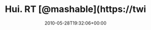 ---
retweeted: false
source: <a href="http://twitter.com" rel="nofollow">Twitter Web Client</a>
entities:
  hashtags: []
  symbols: []
  user_mentions:
  - name: Mashable
    screen_name: mashable
    indices:
    - '8'
    - '17'
    id_str: '972651'
    id: '972651'
  urls: []
display_text_range:
- '0'
- '98'
favorite_count: '0'
id_str: '14927568366'
truncated: false
retweet_count: '0'
id: '14927568366'
created_at: Fri May 28 19:32:06 +0000 2010
favorited: false
full_text: 'Hui. RT [@mashable](https://twitter.com/mashable): Mark Zuckerberg Donated
  to Facebook Alternative Diaspora - http://bit.ly/aP93co'
lang: en
tags:
- pesos:twitter
date: '2010-05-28T19:32:06+00:00'
src: https://twitter.com/bascht/status/14927568366
original_url: https://twitter.com/bascht/status/14927568366
type: twitter_tweet
text: 'Hui. RT [@mashable](https://twitter.com/mashable): Mark Zuckerberg Donated
  to Facebook Alternative Diaspora - http://bit.ly/aP93co'
title: Hui. RT [@mashable](https://twi

---